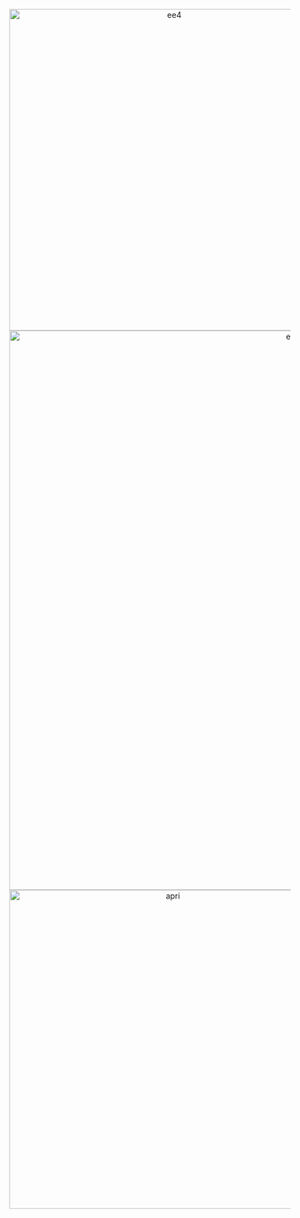 <p align="center">

<img width="575" alt="ee4" src="https://github.com/shithi30/Shopify-APRIORI-Bundles/assets/43873081/05fbe123-39cc-4943-b467-ac346f22fb6a">

<img width="1000" alt="ee5" src="https://github.com/shithi30/Shopify-APRIORI-Bundles/assets/43873081/64f8029c-9b2b-4bd3-9fc4-8b5162a473ec">

<img width="570" alt="apri" src="https://github.com/shithi30/Shopify-APRIORI-Bundles/assets/43873081/3e5c53bb-ab2a-4c49-ba59-3734199e6b5d">

</p>

